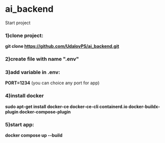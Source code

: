 # ai_backend

Start project

### 1)clone project:
**git clone https://github.com/UdalovPS/ai_backend.git**
### 2)create file with name ".env"  
### 3)add variable in .env:   
**PORT=1234** (you can choice any port for app)  
### 4)install docker  
**sudo apt-get install docker-ce docker-ce-cli containerd.io docker-buildx-plugin docker-compose-plugin**  
### 5)start app:  
**docker compose up --build**
